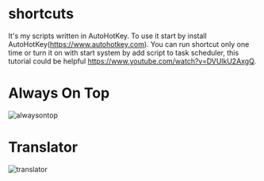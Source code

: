 # shortcuts
It's my scripts written in AutoHotKey. To use it start by install AutoHotKey(https://www.autohotkey.com). You can run shortcut only one time or turn it on with start system by add script to task scheduler, this tutorial could be helpful https://www.youtube.com/watch?v=DVUlkU2AxgQ.

# Always On Top
![alwaysontop](https://user-images.githubusercontent.com/56223390/142940659-9fed556f-5e13-4d22-905e-da77306c6184.gif)

# Translator
![translator](https://user-images.githubusercontent.com/56223390/142943618-0bf639b0-2c31-45c3-baf7-992e6ad278b2.gif)

